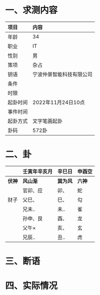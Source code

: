 # 一、求测内容
|项目|内容|
|:-|:-|
|年龄|34|
|职业|IT|
|性别|男|
|策项|杂占|
|钥语|宁波仲景智能科技有限公司|
|条件||
|时限||
|起卦时间|2022年11月24日10点|
|事件时间||
|起卦方式|文字笔画起卦|
|卦码|572卦|

# 二、卦
||壬寅年辛亥月|辛巳日|申酉空|
|:-|:-|:-|:-|
|**伏神**|**风山渐**|**巽为风**|**六神**|
||官卯、应|卯、|蛇|
|财子|父巳、|巳、|勾|
||兄未..|未..|雀|
||孙申、艮|酉、|龙|
||父午×|亥、|玄|
||兄辰..|丑..|虎|


# 三、断语

# 四、实际情况